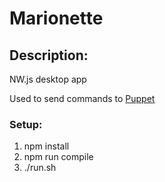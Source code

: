 # Marionette

## Description:

NW.js desktop app

Used to send commands to [Puppet](https://github.com/misotheism/Marionette)

### Setup:

1) npm install
2) npm run compile
3) ./run.sh
